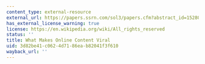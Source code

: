 ```yaml
---
content_type: external-resource
external_url: https://papers.ssrn.com/sol3/papers.cfm?abstract_id=1528077
has_external_license_warning: true
license: https://en.wikipedia.org/wiki/All_rights_reserved
status: ''
title: What Makes Online Content Viral
uid: 3d82be41-c062-4d71-86ea-b82041f3f610
wayback_url: ''
---
```

